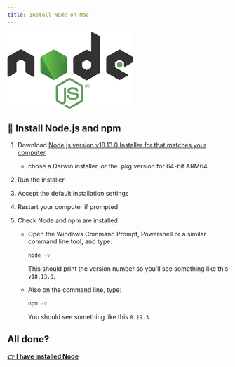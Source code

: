 ```yaml
---
title: Install Node on Mac
---
```


![Node js logo](nodejs.png)

## :dvd: Install Node.js and npm

1. Download [Node.js version v18.13.0 Installer for that matches your computer](https://nodejs.org/download/release/v18.13.0/)
   - chose a Darwin installer, or the .pkg version for 64-bit ARM64

1. Run the installer

1. Accept the default installation settings

1. Restart your computer if prompted

1. Check Node and npm are installed

   - Open the Windows Command Prompt, Powershell or a similar command line tool, and type:

     ```bash
     node -v
     ```

     This should print the version number so you’ll see something like this `v18.13.0`.

   - Also on the command line, type:

     ```bash
     npm -v
     ```

     You should see something like this `8.19.3`.

## All done?

__[:point_right: I have installed Node](../c1e4/c1e4.md)__
